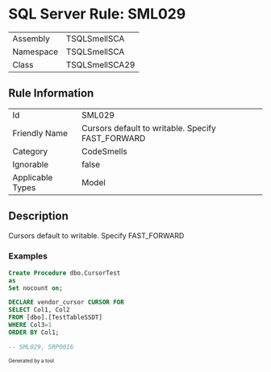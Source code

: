 ﻿# SQL Server Rule: SML029
  
|    |    |
|----|----|
| Assembly | TSQLSmellSCA |
| Namespace | TSQLSmellSCA |
| Class | TSQLSmellSCA29 |
  
## Rule Information
  
|    |    |
|----|----|
| Id | SML029 |
| Friendly Name | Cursors default to writable.  Specify FAST_FORWARD |
| Category | CodeSmells |
| Ignorable | false |
| Applicable Types | Model  |
  
## Description
  
Cursors default to writable.  Specify FAST_FORWARD
  
### Examples
  
```sql
Create Procedure dbo.CursorTest
as
Set nocount on;

DECLARE vendor_cursor CURSOR FOR 
SELECT Col1, Col2
FROM [dbo].[TestTableSSDT]
WHERE Col3=1
ORDER BY Col1;

-- SML029, SRP0016
```
  
<sub><sup>Generated by a tool</sup></sub>
